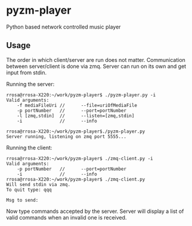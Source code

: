 pyzm-player
===========

Python based network controlled music player

Usage
-----
The order in which client/server are run does not matter. Communication between server/client is done via zmq. Server can run on its own and get input from stdin.

Running the server:

    rrosa@rrosa-X220:~/work/pyzm-player$ ./pyzm-player.py -i
    Valid arguments:
        -f mediaFileUri //      --file=uriOfMediaFile
        -p portNumber   //      --port=portNumber
        -l [zmq,stdin]  //      --listen=[zmq,stdin]
        -i              //      --info
    
    rrosa@rrosa-X220:~/work/pyzm-player$./pyzm-player.py
    Server running, listening on zmq port 5555...

Running the client:

    rrosa@rrosa-X220:~/work/pyzm-player$ ./zmq-client.py -i
    Valid arguments:
        -p portNumber   //      --port=portNumber
        -i              //      --info
    rrosa@rrosa-X220:~/work/pyzm-player$ ./zmq-client.py 
    Will send stdin via zmq.
    To quit type: qqq

    Msg to send:

Now type commands accepted by the server. Server will display a list of valid commands when an invalid one is received.
